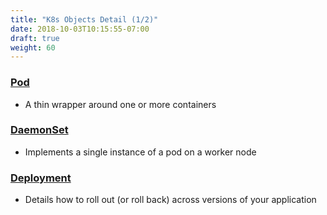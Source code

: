 ```yaml
---
title: "K8s Objects Detail (1/2)"
date: 2018-10-03T10:15:55-07:00
draft: true
weight: 60
---
```


### [Pod](https://kubernetes.io/docs/concepts/workloads/pods/pod/)
* A thin wrapper around one or more containers

### [DaemonSet](https://kubernetes.io/docs/concepts/workloads/controllers/daemonset/)

* Implements a single instance of a pod on a worker node

### [Deployment](https://kubernetes.io/docs/concepts/workloads/controllers/deployment/)
* Details how to roll out (or roll back) across versions of your application
